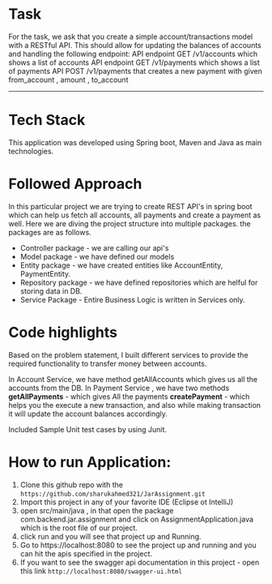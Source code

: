 # Task

For the task, we ask that you create a simple account/transactions model with a
RESTful API. This should allow for updating the balances of accounts and handling
the following endpoint:
API endpoint GET /v1/accounts which shows a list of accounts
API endpoint GET /v1/payments which shows a list of payments
API POST /v1/payments that creates a new payment with given from_account ,
amount , to_account

------------------------------------------------------------------------------------------------------

# Tech Stack

This application was developed using Spring boot, Maven and Java as main technologies.

# Followed Approach

In this particular project we are trying to create REST API's in spring boot which can help us fetch all accounts, all payments and create a payment as well.
Here we are diving the project structure into multiple packages. the packages are as follows.

- Controller package -  we are calling our api's
- Model package -   we have defined our models
- Entity package -  we have created entities like AccountEntity, PaymentEntity.
- Repository package - we have defined repositories which are helful for storing data in DB.
- Service Package - Entire Business Logic is written in Services only.

# Code highlights

Based on the problem statement, I built different services to provide the required functionality to transfer money between accounts.

In Account Service, we have method getAllAccounts which gives us all the accounts from the DB.
In Payment Service , we have two methods
**getAllPayments** - which gives All the payments
**createPayment** - which helps you the execute a new transaction, and also while making transaction it will update the account balances accordingly.

Included Sample Unit test cases by using Junit.

# How to run Application:

1. Clone this github repo with the ```https://github.com/sharukahmed321/JarAssignment.git```
2. Import this project in any of your favorite IDE (Eclipse ot IntelliJ)
3. open src/main/java , in that open the package com.backend.jar.assignment and click on AssignmentApplication.java which is the root file of our project.
4. click run and you will see that project up and Running.
5. Go to https://localhost:8080 to see the project up and running and you can hit the apis specified in the project. 
6. If you want to see the swagger api documentation in this project - open this link ```http://localhost:8080/swagger-ui.html```
